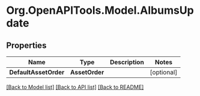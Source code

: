 # Org.OpenAPITools.Model.AlbumsUpdate

## Properties

Name | Type | Description | Notes
------------ | ------------- | ------------- | -------------
**DefaultAssetOrder** | **AssetOrder** |  | [optional] 

[[Back to Model list]](../../README.md#documentation-for-models) [[Back to API list]](../../README.md#documentation-for-api-endpoints) [[Back to README]](../../README.md)

